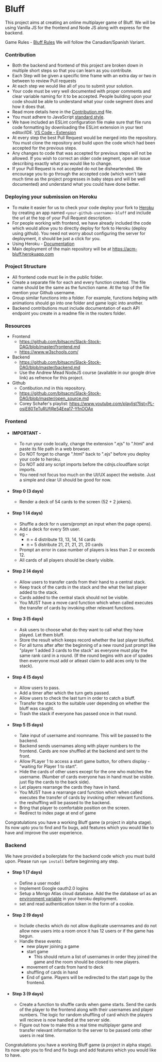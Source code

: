 # Bluff
This project aims at creating an online multiplayer game of Bluff. We will be using Vanilla JS for the frontend and Node JS along with express for the backend.

Game Rules - [Bluff Rules](https://en.wikipedia.org/wiki/Cheat_(game)) We will follow the Canadian/Spanish Variant.

### Contribution 
- Both the backend and frontend of this project are broken down in multiple short steps so that you can learn as you contribute.
- Each Step will be given a specific time frame with an extra day or two in between to review Pull requests
- At each step we would like all of you to submit your solution.
- Your code must be very well documented with proper comments and clear variable naming for it to be accepted. People building upon your code should be able to understand what your code segment does and how it does that.
- Read more details here in the [Contribution.md](https://github.com/pratham1002/bluff/blob/master/Contribution.md) file.
- You must adhere to JavaScript [standard style](https://standardjs.com/rules.html).
- We have included an ESLint configuration file make sure that file runs code formatting by downloading the ESLint extension in your text editor/IDE. [VS Code - Extension](https://marketplace.visualstudio.com/items?itemName=dbaeumer.vscode-eslint)
- At every step the best Pull Request would be merged into the repository. You must clone the repository and build upon the code which had been accepted for the previous steps.
- Any changes to code that was accepted for previous steps will not be allowed. If you wish to correct an older code segment, open an issue describing exactly what you would like to change.
- If your Pull Request is not accepted do not be disheartended. We encourage you to go through the accepted code (which won't take much time as the project progresses in baby steps and will be well documented) and understand what you could have done better.

### Deploying your submission on Heroku
  - To make it easier for us to check your code deploy your fork to [Heroku](www.heroku.com) by creating an app named `<your-github-username>-bluff` and include the url at the top of your Pull Request description.
  - For people working with frontend, we have already included the code which would allow you to directly deploy for fork to Heroku (deploy using github). You need not worry about configuring the server for deployment, it should be just a click for you.
  - Using Heroku - [Documentation](https://devcenter.heroku.com/articles/github-integration#:~:text=Heroku%20integrates%20with%20GitHub%20to,to%20the%20specified%20GitHub%20repo)
  - Main deployment of the main repository will be at https://acm-bluff.herokuapp.com

### Project Structure
- All frontend code must lie in the public folder.
- Create a separate file for each and every function created. The file name should be the same as the function name. At the top of the file mention your Github username.
- Group similar functions into a folder. For example, functions helping with animations should go into one folder and game logic into another.
- Backend contributions must include documentation of each API endpoint you create in a readme file in the routers folder.

### Resources
- Frontend 
  - https://github.com/bitsacm/Slack-Stock-DAG/blob/master/frontend.md
  - https://www.w3schools.com/
- Backend 
  - https://github.com/bitsacm/Slack-Stock-DAG/blob/master/backend.md
  - Use the Andrew Mead NodeJS course (available in our google drive link) as refrence for this project.
- Github 
  - Contibution.md in this repository.
  - https://github.com/bitsacm/Slack-Stock-DAG/blob/master/open_source.md
  - Corey Schafer's playlist: https://www.youtube.com/playlist?list=PL-osiE80TeTuRUfjRe54Eea17-YfnOOAx
  
### Frontend
- #### IMPORTANT - 
  - To run your code locally, change the extension ".ejs" to ".html" and paste its file path in a web browser.
  - Do NOT forget to change ".html" back to ".ejs" before you deploy your code to heroku.
  - Do NOT add any script imports before the cdnjs.cloudflare script imports. 
  - You need not focus too much on the UI/UX aspect the website. Just a simple and clear UI should be good for now.
- #### Step 0 (3 days)
  - Render a deck of 54 cards to the screen (52 + 2 jokers).
  
- #### Step 1 (4 days)
  - Shuffle a deck for n users(prompt an input when the page opens).
  - Add a deck for every 5th user.
  - eg - 
    - n = 4 distribute 13, 13, 14, 14 cards
    - n = 5 distribute 21, 21, 21, 21, 20 cards
  - Prompt an error in case number of players is less than 2 or exceeds 12.
  - All cards of all players should be clearly visible.
  
- #### Step 2 (4 days)
  - Allow users to transfer cards from their hand to a central stack. 
  - Keep track of the cards in the stack and the what the last player added to the stack.
  - Cards added to the central stack should not be visible.
  - You MUST have a move card function which when called executes the transfer of cards by invoking other relevant functions.

- #### Step 3 (5 days)
  - Ask users to choose what do they want to call what they have played. Let them bluff.
  - Store the result which keeps record whether the last player bluffed.
  - For all turns after after the beginning of a new round just prompt like "player 1 added 3 cards to the stack" as everyone must play the same rank card in a round. (If the round begins with ace of spades then everyone must add or atleast claim to add aces only to the stack).
  
- #### Step 4 (5 days)
  - Allow users to pass. 
  - Add a timer after which the turn gets passed.
  - Allow users to check the last turn in order to catch a bluff.
  - Transfer the stack to the suitable user depending on whether the bluff was caught.
  - Trash the stack if everyone has passed once in that round.
 
- #### Step 5 (5 days)
  - Take input of username and roomname. This will be passed to the backend.
  - Backend sends usernames along with player numbers to the frontend. Cards are now shuffled at the backend and sent to the front.
  - Allow PLayer 1 to access a start game button, for others display - "waiting for Player 1 to start".
  - Hide the cards of other users except for the one who matches the username. (Number of cards everyone has in hand must be visible. just flip the cards to the back side).
  - Let players rearrange the cards they have in hand.
  - You MUST have a rearrange card function which when called executes the transfer of cards by invoking other relevant functions.
  - the reshuffling will be passed to the backend.
  - Bring that player to comfortable position on the screen.
  - Redirect to index page at end of game
  
Congratulations you have a working Bluff game (a project in alpha stage). Its now upto you to find and fix bugs, add features which you would like to have and improve the user experience.
  
### Backend
We have provided a boilerplate for the backend code which you must build upon. Please run `npm install` before beginning any step.
- #### Step 1 (7 days)
  - Define a user model
  - Implement Google oauth2.0 logins
  - Setup a Mongo Atlas cloud database. Add the the database url as an [environment variable](https://devcenter.heroku.com/articles/config-vars) in your heroku deployment. 
  - set and read authentication token in the form of a cookie.
- #### Step 2 (9 days)
  - Include checks which do not allow duplicate usernnames and do not allow new users into a room once it has 12 users or if the game has begun.
  - Handle these events:
    - new player joining a game
    - start game
      - This should return a list of usernames in order they joined the game and the room should be closed to new players.
    - movement of cards from hand to deck
    - shuffling of cards in hand
    - End of game. Players will be redirected to the start page by the frontend.
    
 - #### Step 3 (9 days)
    - Create a function to shuffle cards when game starts. Send the cards of the player to the frontend along with their usernames and player numbers. The logic for random shuffling of card which the players will recieve is now handled at the server side.
    - Figure out how to make this a real time multiplayer game and transfer relevant information to the server to be passed onto other users in real time.
  
Congratulations you have a working Bluff game (a project in alpha stage). Its now upto you to find and fix bugs and add features which you would like to have.
